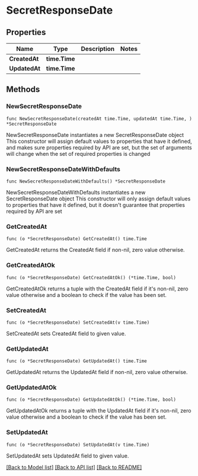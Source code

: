 # SecretResponseDate

## Properties

Name | Type | Description | Notes
------------ | ------------- | ------------- | -------------
**CreatedAt** | **time.Time** |  | 
**UpdatedAt** | **time.Time** |  | 

## Methods

### NewSecretResponseDate

`func NewSecretResponseDate(createdAt time.Time, updatedAt time.Time, ) *SecretResponseDate`

NewSecretResponseDate instantiates a new SecretResponseDate object
This constructor will assign default values to properties that have it defined,
and makes sure properties required by API are set, but the set of arguments
will change when the set of required properties is changed

### NewSecretResponseDateWithDefaults

`func NewSecretResponseDateWithDefaults() *SecretResponseDate`

NewSecretResponseDateWithDefaults instantiates a new SecretResponseDate object
This constructor will only assign default values to properties that have it defined,
but it doesn't guarantee that properties required by API are set

### GetCreatedAt

`func (o *SecretResponseDate) GetCreatedAt() time.Time`

GetCreatedAt returns the CreatedAt field if non-nil, zero value otherwise.

### GetCreatedAtOk

`func (o *SecretResponseDate) GetCreatedAtOk() (*time.Time, bool)`

GetCreatedAtOk returns a tuple with the CreatedAt field if it's non-nil, zero value otherwise
and a boolean to check if the value has been set.

### SetCreatedAt

`func (o *SecretResponseDate) SetCreatedAt(v time.Time)`

SetCreatedAt sets CreatedAt field to given value.


### GetUpdatedAt

`func (o *SecretResponseDate) GetUpdatedAt() time.Time`

GetUpdatedAt returns the UpdatedAt field if non-nil, zero value otherwise.

### GetUpdatedAtOk

`func (o *SecretResponseDate) GetUpdatedAtOk() (*time.Time, bool)`

GetUpdatedAtOk returns a tuple with the UpdatedAt field if it's non-nil, zero value otherwise
and a boolean to check if the value has been set.

### SetUpdatedAt

`func (o *SecretResponseDate) SetUpdatedAt(v time.Time)`

SetUpdatedAt sets UpdatedAt field to given value.



[[Back to Model list]](../README.md#documentation-for-models) [[Back to API list]](../README.md#documentation-for-api-endpoints) [[Back to README]](../README.md)


